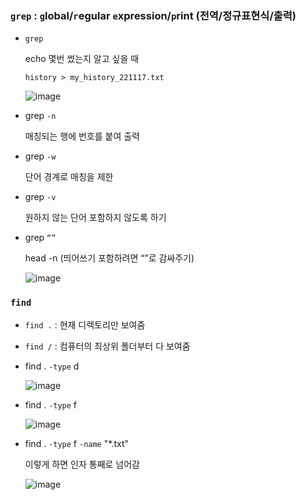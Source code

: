 ### `grep` : `g`lobal/`r`egular `e`xpression/`p`rint (전역/정규표현식/출력)

- `grep`
    
    echo 몇번 썼는지 알고 싶을 때
    
    `history > my_history_221117.txt`
    
    ![image](https://user-images.githubusercontent.com/88718806/206219911-c559861d-fa5e-483c-8271-85c9edf4e67c.png)
    
- grep `-n`
    
    매칭되는 행에 번호를 붙여 출력
    
- grep `-w`
    
    단어 경계로 매칭을 제한
    
- grep `-v`
    
    원하지 않는 단어 포함하지 않도록 하기
    
- grep `“”`
    
    head -n (띄어쓰기 포함하려면 “”로 감싸주기)
    
    ![image](https://user-images.githubusercontent.com/88718806/206220027-1b80f08e-6380-4855-baa3-c88f78bc88f4.png)
        

### `find`

- `find .` : 현재 디렉토리만 보여줌
- `find /` : 컴퓨터의 최상위 폴더부터 다 보여줌
- find . `-type` d
    
    ![image](https://user-images.githubusercontent.com/88718806/206220174-af35408b-e86f-4de4-becb-692ce6f1cf22.png)
    
- find . `-type` f
    
    ![image](https://user-images.githubusercontent.com/88718806/206220229-74506114-2c2d-46f6-b0ab-b7328564be91.png)
    
- find . `-type` f `-name` "*.txt"
    
    이렇게 하면 인자 통째로 넘어감
    
    ![image](https://user-images.githubusercontent.com/88718806/206220323-a718229b-6ac4-4731-924e-292aaacba70b.png)
